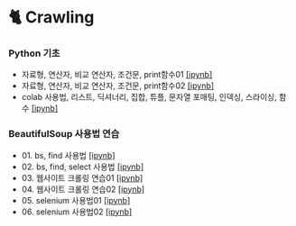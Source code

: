 # 🐈 Crawling
### Python 기초
- 자료형, 연산자, 비교 연산자, 조건문, print함수01 [[ipynb]](https://github.com/kbjung/Study/blob/main/Crawling/python/class01.ipynb)
- 자료형, 연산자, 비교 연산자, 조건문, print함수02 [[ipynb]](https://github.com/kbjung/Study/blob/main/Crawling/python/class02.ipynb)
- colab 사용법, 리스트, 딕셔너리, 집합, 튜플, 문자열 포매팅, 인덱싱, 스라이싱, 함수 [[ipynb]](https://github.com/kbjung/Study/blob/main/Crawling/python/class03.ipynb)
### BeautifulSoup 사용법 연습
- 01\. bs, find 사용법 [[ipynb]](https://github.com/kbjung/Study/blob/main/Crawling/01_bs01.ipynb)
- 02\. bs, find, select 사용법 [[ipynb]](https://github.com/kbjung/Study/blob/main/Crawling/01_bs02.ipynb)
- 03\. 웹사이트 크롤링 연습01 [[ipynb]](https://github.com/kbjung/Study/blob/main/Crawling/03_crawling01.ipynb)
- 04\. 웹사이트 크롤링 연습02 [[ipynb]](https://github.com/kbjung/Study/blob/main/Crawling/03_crawling02.ipynb)
- 05\. selenium 사용법01 [[ipynb]](https://github.com/kbjung/Study/blob/main/Crawling/05_Selenium_%EC%82%AC%EC%9A%A9%EB%B2%95.ipynb)
- 06\. selenium 사용법02 [[ipynb]](https://github.com/kbjung/Study/blob/main/Crawling/06_%EC%95%84%EB%A7%88%EC%A1%B4_%EC%9B%B9_%ED%81%AC%EB%A1%A4%EB%A7%81.ipynb)
